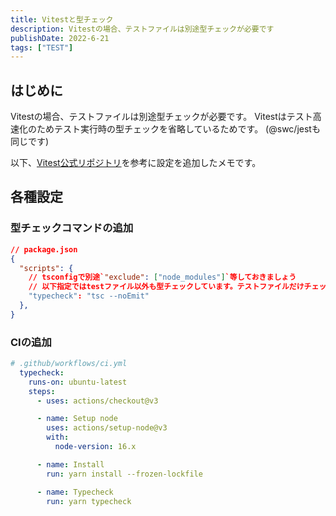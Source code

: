 ```yaml
---
title: Vitestと型チェック
description: Vitestの場合、テストファイルは別途型チェックが必要です
publishDate: 2022-6-21
tags: ["TEST"]
---
```


## はじめに
Vitestの場合、テストファイルは別途型チェックが必要です。
Vitestはテスト高速化のためテスト実行時の型チェックを省略しているためです。
(@swc/jestも同じです)

以下、[Vitest公式リポジトリ](https://github.com/vitest-dev)を参考に設定を追加したメモです。

## 各種設定

### 型チェックコマンドの追加

```json
// package.json
{
  "scripts": {
    // tsconfigで別途`"exclude": ["node_modules"]`等しておきましょう
    // 以下指定ではtestファイル以外も型チェックしています。テストファイルだけチェックしたい場合はtsconfigの分離等で対応できます。
    "typecheck": "tsc --noEmit"
  },
}
```

### CIの追加
```yml
# .github/workflows/ci.yml
  typecheck:
    runs-on: ubuntu-latest
    steps:
      - uses: actions/checkout@v3

      - name: Setup node
        uses: actions/setup-node@v3
        with:
          node-version: 16.x

      - name: Install
        run: yarn install --frozen-lockfile

      - name: Typecheck
        run: yarn typecheck
```
